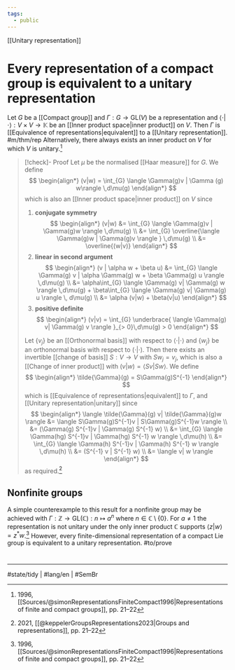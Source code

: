 ```yaml
---
tags:
  - public
---
```

[[Unitary representation]]
# Every representation of a compact group is equivalent to a unitary representation

Let $G$ be a [[Compact group]] and  $\Gamma : G \to \mathrm{GL}(V)$ be a representation and $\langle \cdot|\cdot \rangle : V \times V \to \mathbb{K}$ be an [[Inner product space|inner product]] on $V$.
Then $\Gamma$ is [[Equivalence of representations|equivalent]] to a [[Unitary representation]]. #m/thm/rep
Alternatively, there always exists an inner product on $V$ for which $V$ is unitary.[^Simon]

> [!check]- Proof
> Let $\mu$ be the normalised [[Haar measure]] for $G$.
> We define
> $$
> \begin{align*}
> (v|w) =  \int_{G} \langle \Gamma(g)v | \Gamma (g) w\rangle \,d\mu(g)
> \end{align*}
> $$
> which is also an [[Inner product space|inner product]] on $V$ since
> 
> 1. **conjugate symmetry**
> $$
> \begin{align*}
> (v|w) &= \int_{G} \langle \Gamma(g)v | \Gamma(g)w \rangle \,d\mu(g) \\
> &= \int_{G} \overline{\langle \Gamma(g)w | \Gamma(g)v \rangle } \,d\mu(g) \\
> &= \overline{(w|v)}
> \end{align*}
> $$
> 2. **linear in second argument**
> $$
> \begin{align*}
> (v | \alpha w + \beta u)
> &= \int_{G} \langle \Gamma(g) v | \alpha \Gamma(g) w + \beta \Gamma(g) u \rangle \,d\mu(g) \\
> &= \alpha\int_{G} \langle \Gamma(g) v| \Gamma(g) w \rangle \,d\mu(g) + \beta\int_{G} \langle \Gamma(g) v| \Gamma(g) u \rangle \, d\mu(g) \\
> &= \alpha (v|w) + \beta(v|u)
> \end{align*}
> $$
> 3. **positive definite**
> $$
> \begin{align*}
> (v|v) = \int_{G} \underbrace{ \langle \Gamma(g) v| \Gamma(g) v \rangle }_{> 0}\,d\mu(g) > 0
> \end{align*}
> $$
> 
> Let $\{ v_{j} \}$ be an [[Orthonormal basis]] with respect to $\langle \cdot|\cdot \rangle$
> and $\{ w_{j} \}$ be an orthonormal basis with respect to $(\cdot|\cdot)$.
> Then there exists an invertible [[change of basis]] $S : V \to V$ with $Sw_{j} = v_{j}$,
> which is also a [[Change of inner product]] with $(v | w) = \langle Sv | Sw \rangle$.
> We define
> $$
> \begin{align*}
> \tilde{\Gamma}(g) = S\Gamma(g)S^{-1}
> \end{align*}
> $$
> which is [[Equivalence of representations|equivalent]] to $\Gamma$, and [[Unitary representation|unitary]] since
> $$
> \begin{align*}
> \langle \tilde{\Gamma}(g) v| \tilde{\Gamma}(g)w \rangle
> &= \langle S\Gamma(g)S^{-1}v | S\Gamma(g)S^{-1}w \rangle \\
> &= (\Gamma(g) S^{-1}v | \Gamma(g) S^{-1} w) \\
> &= \int_{G} \langle \Gamma(hg) S^{-1}v | \Gamma(hg) S^{-1} w \rangle \,d\mu(h) \\
> &= \int_{G} \langle \Gamma(h) S^{-1}v | \Gamma(h) S^{-1} w \rangle \,d\mu(h) \\
> &= (S^{-1} v | S^{-1} w) \\
> &= \langle v| w \rangle 
> \end{align*}
> $$
> as required.[^keppler]
> <span class="QED"/>
> 
> [^keppler]: 2021, [[@keppelerGroupsRepresentations2023|Groups and representations]], pp. 21–22
> [^Simon]: 1996, [[Sources/@simonRepresentationsFiniteCompact1996|Representations of finite and compact groups]], pp. 21–22

## Nonfinite groups

A simple counterexample to this result for a nonfinite group may be achieved with $\Gamma : \mathbb{Z} \to \mathrm{GL}(\mathbb{C}) : n \mapsto a^n$ where $n \in \mathbb{C} \setminus \{ 0 \}$.
For $a \neq 1$ the representation is not unitary under the only inner product $\mathbb{C}$ supports $\langle z|w \rangle = z^*w$.[^Simon]
However, every finite-dimensional representation of a compact Lie group is equivalent to a unitary representation. #to/prove 

#
---
#state/tidy | #lang/en | #SemBr
